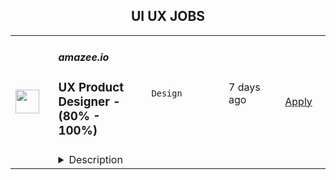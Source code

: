 <div align="center"><h2>UI UX JOBS</h2></div><table><tr>
                <td width="100" height="100" rowspan="2">
                    <img src="https://wwr-pro.s3.amazonaws.com/logos/0081/8797/logo.gif" width="38px" height="auto">
                </td>
                <td width="300">
                    <h5>amazee.io</h5>
                    <h3> UX Product Designer - (80% - 100%)</h3>
                </td>
                <td width="300">
                    <code>Design</code>
                </td>
                <td width="200">
                <text>7 days ago</text>
                </td>
                <td width="100" rowspan="2">
                <a href="https://weworkremotely.com/remote-jobs/amazee-io-ux-product-designer-80-100" align="right" target="_blank">Apply</a>
                </td>
            </tr>
            <tr>
                <td colspan="3">
                <details><summary>Description</summary>
                <img src="https://we-work-remotely.imgix.net/logos/0081/8797/logo.gif?ixlib=rails-4.0.0&w=50&h=50&dpr=2&fit=fill&auto=compress" />

<p>
  <strong>Headquarters:</strong> Zurich, Switzerland 
    <br /><strong>URL:</strong> <a href="https://amazee.io">https://amazee.io</a>
</p>

<div>
<strong>UX Product Designer - (80% - 100%)<br><br></strong><br>
</div><div>
<strong>Description:</strong><br><br>
</div><div>Hi! We're <a href="http://amazee.io/">amazee.io</a>, a ZeroOps application delivery hub for engineering teams to deploy applications more easily. Our developer-centric, open source platform makes developers’ lives and jobs easier, minimizing the stress of managing infrastructure or operations. amazee.io supports organizations across the globe to accelerate their cloud and container adoption, along with providing easily managed Kubernetes for developer teams. We run anywhere in the world, with 24/7/365 dedicated support. </div><div><br></div><div>We’re looking for a UX Designer to drive improvements to how we assess, develop, and improve user experience and interactions with our ZeroOps delivery platform Lagoon. From a largely internal tool, Lagoon has grown to be a core product in its own right. We are growing a design and development team around Lagoon, to drive it into becoming a world leading platform for application deployments, for both technical and non technical users. You'll work alongside a UI Designer, and a Front End Developer in a product development team. We’ve got some exciting new directions to take our interfaces and integrations, and in delivering a more complete experience for all our users. </div><div> </div><div>If you feel like this could be the role for you, then come and join a team of open source enthusiasts, committed to providing flexible web solutions in an open and transparent work environment, and having fun doing it.</div><div> </div><div><strong>What you’ll be doing: </strong></div><ul>
<li>Working with our internal teams, external partners and users to identify opportunities to improve our Lagoon product suite</li>
<li>Conducting user research to uncover user’s pain points, needs and opportunities</li>
<li>Developing our user journey maps and personas </li>
<li>Working closely with developers to develop the look and feel of our products, and ensure a high level of quality and usability</li>
<li>Producing sketches and prototypes to test functionality and formalise design requirements</li>
<li>Shaping a culture of design at amazee.io to help define the interactions users at all levels have with our products and tools.</li>
</ul><div><br></div><div><strong>What you’ll bring:</strong></div><ul>
<li>Demonstrated work experience as a digital Product Designer or similar role</li>
<li>Previous experience designing technical products</li>
<li>Experience in digital interface design for web/admin interfaces (and maybe even CLI!)</li>
<li>Experience with design programs (Inkscape, Illustrator and Sketch) and prototyping tools (Invision, Figma etc)</li>
<li>Understanding of how to conduct good UX research to obtain truly meaningful insights (quantitative and qualitative)</li>
<li>Strong focus on customer and user advocacy</li>
<li>An eye for aesthetic design and customer appeal</li>
<li>Comfort communicating design and technical topics in English, both verbal and written<br><br>
</li>
</ul><div>amazee.io is dedicated to providing a work environment of trust, transparency, and inclusion for everyone. As a fully remote company we offer flexibility when it comes to working hours and location. Here’s some other things you can expect from us.</div><div>
<br><br>
</div><div><strong>What we’ll bring:</strong></div><ul>
<li>A fully distributed team of creative colleagues in a flat, open and transparent organization</li>
<li>Flexible working hours, and time off in lieu when you work overhours</li>
<li>Fully Remote working </li>
<li>5 paid days off a year for conference attendance or education related commitments </li>
<li>An annual education benefit of $1,500 or equivalent to dedicate to your professional development</li>
<li>An annual wellbeing benefit of $500 or equivalent to dedicate to your physical or mental health </li>
<li>A monthly connectivity benefit of $100 or equivalent for you to expense internet costs as a remote worker </li>
<li>Your own annual tech budget, with full initial setup provided</li>
<li>Sweet, sweet Swag - Hoodies and other goodies </li>
<li>
<strong>amazee.io Quest!</strong> - After 3 years, you’ll get 3 weeks paid off work to undertake a profound personal goal, or undertake a bucket list type challenge</li>
</ul><div><br></div><div><strong>So what’s next?: </strong></div><div><br></div><div>Apply! Send us your CV showcasing who you are, your experience, and anything else you think we should know!<br><br>The amazee.io Team </div>

<p><strong>To apply:</strong> <a href="https://weworkremotely.com/remote-jobs/amazee-io-ux-product-designer-80-100">https://weworkremotely.com/remote-jobs/amazee-io-ux-product-designer-80-100</a></p>

                </details>
                </td>
            </tr>,<tr>
                <td width="100" height="100" rowspan="2">
                    <img src="https://wwr-pro.s3.amazonaws.com/logos/0081/8736/logo.gif" width="38px" height="auto">
                </td>
                <td width="300">
                    <h5>TryHackMe</h5>
                    <h3> Lead UI/UX Designer</h3>
                </td>
                <td width="300">
                    <code>Design</code>
                </td>
                <td width="200">
                <text>8 days ago</text>
                </td>
                <td width="100" rowspan="2">
                <a href="https://weworkremotely.com/remote-jobs/tryhackme-lead-ui-ux-designer" align="right" target="_blank">Apply</a>
                </td>
            </tr>
            <tr>
                <td colspan="3">
                <details><summary>Description</summary>
                <img src="https://we-work-remotely.imgix.net/logos/0081/8736/logo.gif?ixlib=rails-4.0.0&w=50&h=50&dpr=2&fit=fill&auto=compress" />

<p>
  <strong>Headquarters:</strong> London
    <br /><strong>URL:</strong> <a href="http://tryhackme.com">http://tryhackme.com</a>
</p>

<div><strong><em><br>Full-time Fully Remote</em></strong></div><div>
<em>£70,000 to £90,000 (experience dependent) ~$81k to $100k<br></em><br>
</div><div><strong><br>What we do</strong></div><div>
<a href="https://tryhackme.com/"><br>TryHackMe</a> is an online platform (with over a million users) that teaches cyber security through short, gamified real-world labs. We have content for both complete beginners and seasoned hackers, incorporation guides and challenges to cater for different learning styles.<br><br>
</div><div>
<strong><br>About the role<br></strong><br>
</div><div><strong>The fundamentals of what you will be doing:</strong></div><ul>
<li>Translate business needs, user needs and technology constraints into solution concepts that are meaningful, easy to use, and engaging</li>
<li>Combine UX thinking with design execution, to produce usable and intuitive user interfaces</li>
<li>Develop UI mockups and prototypes that clearly illustrate how sites function and look like</li>
<li>Can innovate and develop out-of-the-box solutions to complex user interaction problems.</li>
<li>Direct all elements of design, including typography, imagery, iconography, etc.</li>
<li>Provide critical analysis of user experience designs based on heuristics and other accepted design principles</li>
<li>Develop personas, user stories and other design related documents</li>
<li>Provides mentoring and design leadership to designers. <ul>
<li>Review designs against business requirements</li>
<li>Flat hierarchy management style (empowerment, psychological safety, etc.)</li>
</ul>
</li>
<li>Evaluate new and emerging methods and technologies in UX prototyping and identify best of breed to incorporate into your team’s toolkit</li>
</ul><div><strong><br>Why would this role be challenging?</strong></div><ul>
<li>We are currently rebuilding our platform, and we need to figure out how much we should be rebuilding from scratch. This is where your research expertise comes in handy. After the research phase, you will set the UI/UX strategy for the entire platform.</li>
<li>Redesign most of the UI components from scratch, setting out the best practices for each component <ul><li>Manage design libraries and design systems with adherence to our brand.</li></ul>
</li>
<li>Our team is small but scaling. So we are in the chaotic growing phase and we need help thinking through some of our design and design thinking processes. <ul>
<li>Identify areas that need alignment or could benefit from knowledge sharing</li>
<li>Identify design/research related inefficiencies</li>
</ul>
</li>
<li>Evangelizing the merits of good design and research - champions user needs at all levels and influences stakeholders to consider those needs in their objectives. In other words, we want a thought leader who actively defines and institutes best practices for design, while fostering innovation to address evolving consumer expectations and technological advances.</li>
</ul><div><strong><br>Must-haves:</strong></div><ul>
<li>Be a UX research expert by… <ul>
<li>Recommend, plan and execute the research with the most appropriate tools/methodologies</li>
<li>Communicate results (Ex: unforeseen opportunities and issues that have a significant impact on product strategy and design) verbally and visually</li>
<li>Set a design strategy out of the result</li>
</ul>
</li>
<li>Strong UI skills, ability to create ascetically pleasing designs</li>
<li>Solid understanding of user-centered design, interaction design principles, responsive design and accessibility standards</li>
<li>Proactive, structured, attention to detail, growth mindset, no ego</li>
<li>Superior conceptual and critical-thinking abilities</li>
<li>Experienced with Figma</li>
<li>Excellent communication skills, including the ability to present complex concepts clearly and persuasively across diverse audiences at various levels of the organization</li>
<li>Must be willing to work 4 - 5.5 hours overlap with London time zone from 9am to 5pm</li>
</ul><div><strong><br>Nice to haves:</strong></div><ul>
<li>Typically has 5 years’ experience in UX / UI design role, using a wide variety of research methods and technologies.</li>
<li>AB testing experience</li>
<li>Experience with HTML5, CSS3 and the use of various Javascript frameworks in interface design.</li>
<li>Asynchronous working experience with a distributed team across many time zones</li>
<li>Cultural awareness and sensitivity, as this role will involve daily interaction with people in countries around the globe</li>
<li>Previously worked with EdTech and/or SaaS products</li>
<li>Has worked at a start-up</li>
</ul><div><strong><br>Founder Story</strong></div><div>
<br>TryHackMe started in 2018 by two cyber security enthusiasts, Ashu Savani and Ben Spring, who met at a summer internship. When getting started in the field, they found learning security to be a fragmented, inaccessible and difficult experience; often being given a vulnerable machine's IP with no additional resources is not the most efficient way to learn, especially when you don't have any prior knowledge. When Ben returned back to University he created a way to deploy machines and sent it to Ashu, who suggested uploading all the notes they'd made over the summer onto a centralised platform for others to learn, for free.</div><div>
<br>To allow users to share their knowledge, TryHackMe allows other users (at no charge) to create a virtual room, which contains a combination of theoretical and practical learning components.</div><div>
<br>The platform has never raised any capital and is entirely bootstrapped.</div><div>
<br>As the UX/UI Designer you will work within the Software Engineering team and collaboratively with the Product team using agile methodologies (Scrum). This role is fast-paced and varied and there is space for you to help define this with your own expertise.<br><br>
</div><h1>Perks &amp; Benefits</h1><div>
<strong>💰 Salary </strong>£70,000 to £90,000 (<em>experience dependent) ~$81k to $100k</em>
</div><div>
<strong><br>🕒 Flexi Time </strong>Choose when to start, finish and take breaks in your workday.<br><br>
</div><div>
<strong>💸 401k / Pension </strong>TryHackMe makes it easy to save money for retirement.<br><br>
</div><div>
<strong>🧡 Health Insurance </strong>Get health insurance if you're in a country that doesn't have public health care.<br><br>
</div><div>
<strong>🏗️ 10% Project </strong>Devote 10% of your time developing anything you want, providing it benefits TryHackMe in some way.</div><div>
<strong><br>⛱️ Company Retreat </strong>We're planning to have an annual company retreat (post-covid), fully paid for by us!</div><div>
<strong><br>🚣 Fully Remote </strong>In a fully digital world, there is nothing stopping you from working anywhere you want.<br><br>
</div><div>
<strong>💪 Personal Development </strong>Everyone gets a minimum annual training budget of £2,500. Use this for online courses, to acquire certifications, and more.</div><div>
<strong><br>💻 Tools </strong>You'll receive a dedicated work laptop, and any other accessories you need to do your best work.<br><br>
</div><div><strong><br>Our Hiring Process</strong></div><ul>
<li>Stage 1: 15m chat to learn more about you (and vice versa)</li>
<li>Stage 2: 1h design call presenting a case study from your portfolio</li>
<li>Stage 3: 1h management and culture fit call</li>
<li>(Optional) Stage 4: Meet some team members</li>
</ul><div>
<br>🔥 <strong>Apply Now!<br></strong><br>
</div>

<p><strong>To apply:</strong> <a href="https://weworkremotely.com/remote-jobs/tryhackme-lead-ui-ux-designer">https://weworkremotely.com/remote-jobs/tryhackme-lead-ui-ux-designer</a></p>

                </details>
                </td>
            </tr>,<tr>
                <td width="100" height="100" rowspan="2">
                    <img src="https://weworkremotely.com/assets/IsotypeV2-1ebe3dd57673f3e8d02b7490bc0faaef55d6a95d3a4aaf17298bd3ed503ae7fe.svg" width="38px" height="auto">
                </td>
                <td width="300">
                    <h5>Springboard</h5>
                    <h3> Mentor - UI/UX Design Career Track (Part-time/Remote)</h3>
                </td>
                <td width="300">
                    <code>Design</code>
                </td>
                <td width="200">
                <text>253 days ago</text>
                </td>
                <td width="100" rowspan="2">
                <a href="https://weworkremotely.com/remote-jobs/springboard-mentor-ui-ux-design-career-track-part-time-remote" align="right" target="_blank">Apply</a>
                </td>
            </tr>
            <tr>
                <td colspan="3">
                <details><summary>Description</summary>
                

<p>
  <strong>Headquarters:</strong> San Francisco, CA
    <br /><strong>URL:</strong> <a href="https://www.springboard.com/">https://www.springboard.com/</a>
</p>

<div><strong>The Company </strong></div><div> </div><div>At Springboard, we’re on a mission to bridge the world’s skills gap, offering transformative online education in data science, UI/UX design, machine learning, and coding. Our courses may be tech-enabled, but we're ultimately human-centric: each student taps into a vast community throughout their time with us, engaging with fellow students, industry-expert mentors, student advisors, and career coaches, the goal of which is to successfully transition students into their dream job. Through this hybrid approach, we’ve helped thousands of learners revamp their careers and, by extension, their lives, with hundreds of top-notch job offers received every year and a near-perfect placement rate for our program graduates.</div><div>
<br><strong>The Opportunity</strong>
</div><div> </div><div>Springboard runs an online, self-paced UI/UX Design Career Track in which participants learn with the help of a curated curriculum and 1-1 guidance from an expert mentor. Our mentor community is the biggest strength of our programs with a Net Promoter Score rated as world class.</div><div> </div><div>If you are as passionate about mentoring as you are about UX and UI, and can give a few hours per week in return for an honorarium, we would love to hear from you.</div><div> </div><div><strong>What does mentoring mean at Springboard?</strong></div><div> </div><div>Mentoring encompasses many levels of support at Springboard. We believe in giving a personalized approach to mentoring students. What this looks like is grading student deliverables on a weekly basis, offering detailed feedback, teaching/modeling concepts that are challenging for students, and/or giving them career pointers about the industry. Depending on your mentees you’ll lean on a teaching approach, being a motivator, advisor, or you may have high level conversions to guide them throughout the course. A mix of diverse students, skills, and abilities offers opportunities to renew your skills or take your skills to the next level. Mentors have said it’s a rewarding opportunity to grow professionally and make a lasting impact. </div><div> </div><div>Please reach out to us with any questions at mentorrecruiting@springboard.com :-)</div><div> </div><div><strong>The Program:</strong></div><ul>
<li>Completely online</li>
<li>Self-paced</li>
<li>Students become proficient in UI/UX with the help of a curated online curriculum, an industry design project, and project-based deliverables</li>
<li>Coursework is made up of 700+ hour expert-curated curriculum</li>
<li>On average, students finish in 9 months</li>
<li>Students are working professionals from all over the world, dedicated to switching careers into UI/UX Design</li>
<li>Students have a weekly 30-minute checkin with their mentor to discuss questions, projects, and career advice!</li>
<li>Students communicate with mentors outside of calls on an as-needed basis to support learning and career objectives</li>
</ul><div><strong>You:</strong></div><ul>
<li>Are as passionate about teaching design as about design itself</li>
<li>Are proficient in the topics covered in our<a href="https://www.springboard.com/workshops/ui-ux-design-career-track/"> UI/UX Design Career Track</a> (we are looking for designers who have equal experience in UI and UX)</li>
<li>Have at least 3 years of relevant work experience, and a high quality  portfolio to showcasing your UI and UX skills</li>
<li>Are available for weekly, 30-minute video check-ins for each student to help them set and achieve learning goals, provide feedback, and help them move towards getting a job</li>
<li>Are able to utilize Zoom for the 30-minute calls with students</li>
<li>Are available outside of weekly calls for each student to review projects and answer questions as needed</li>
<li>Have experience critiquing work, in particular giving meaningful feedback on visual/UI design, and be able to think on your feet quickly</li>
<li>Are empathetic and have excellent communication skills</li>
</ul><div><strong>Benefits:</strong></div><ul>
<li>Membership in a rich community of expert mentors from great companies like AirBnB, Uber, Google, and Pivotal</li>
<li>Change the lives of students in our program</li>
<li>Help us revolutionize online education!</li>
<li>UI/UX career track mentors are paid an honorarium between $20.50-$37.50 per 30 minute call with students</li>
<li>Work at your convenience</li>
</ul><div>
<em>We are an equal opportunity employer and value diversity at our company. We welcome applications from all backgrounds, and do not discriminate on the basis of race, religion, national origin, gender, sexual orientation, age, marital status, veteran status, or disability status.<br></em> </div><div><strong>California Privacy Rights Notice for Job Applicants</strong></div><div>Under the California Consumer Privacy Act (“CCPA”), Springboard is required to inform California residents who are job applicants about the categories of personal information we collect about you and the purposes for which we will use this information. This <a href="https://www.springboard.com/archeio/download/841f959e9c964e93a87abe993316cc1f/">notice</a> contains disclosures required by the CCPA and applies only to personal information that is subject to the CCPA.</div>

<p><strong>To apply:</strong> <a href="https://weworkremotely.com/remote-jobs/springboard-mentor-ui-ux-design-career-track-part-time-remote">https://weworkremotely.com/remote-jobs/springboard-mentor-ui-ux-design-career-track-part-time-remote</a></p>

                </details>
                </td>
            </tr>,<tr>
                <td width="100" height="100" rowspan="2">
                    <img src="https://remotive.com/job/986276/logo" width="38px" height="auto">
                </td>
                <td width="300">
                    <h5>A.Team</h5>
                    <h3>Senior Independent UX/UI Designer</h3>
                </td>
                <td width="300">
                    <code>go,ui,ux,wordpress</code>
                </td>
                <td width="200">
                <text>25 days ago</text>
                </td>
                <td width="100" rowspan="2">
                <a href="https://remotive.com/remote-jobs/design/senior-independent-ux-ui-designer-986276" align="right" target="_blank">Apply</a>
                </td>
            </tr>
            <tr>
                <td colspan="3">
                <details><summary>Description</summary>
                <p style="text-size-adjust: 100%; overflow-wrap: break-word;"><a href="https://build.a.team/remotivedesignerreferral" rel="nofollow">A·Team</a> is a VC-backed, stealth, application-only home on the internet for Senior Independent UX/UI Designers (along with developers &amp; product managers) to team up with hand-picked, high-growth companies on their next big thing. </p>
<p style="text-size-adjust: 100%; overflow-wrap: break-word;">After talking with hundreds of independent engineers, designers, and product folks, we heard over and over that finding vetted, high-quality, consistent clients is hard, and projects are often too small to be rewarding. A·Team matches small teams of the most talented builders in the world with companies backed by a16z, YC, Softbank, General Catalyst, etc. on a contract basis for many of their most important initiatives. We quietly launched in May 2020, and have helped A·Teamers earn $11.4+ million since.</p>
<p dir="ltr" style="margin-top: 12pt; margin-bottom: 12pt; line-height: 1.38;"><span style="font-variant-numeric: normal; font-variant-east-asian: normal; vertical-align: baseline;"><em>As part of A·Team, you can expect:</em></span></p>
<ul style="padding-inline-start: 48px;">
<li><span style="font-weight: 600; color: #000000; letter-spacing: 0.75px;">High-paying, meaningful missions with the most audacious companies</span> sent your way; generally $110-$190/hr, with vetted, fascinating clients doing work that matters. We're picky about who we partner with; new clients only come in via trusted referral. We've worked with Lyft, McGraw Hill, ClearCo, irl.com, the former CEO of Waze, the leading vaccine production software, several new unicorns we can't say here, and dozens of startups backed by a16z/YC/Softbank/etc.</li>
<li><span style="font-weight: 600; color: #000000; letter-spacing: 0.75px;">Work alongside friends old &amp; new: </span>our niche is small/diverse product teams, since clients with larger budgets and higher-impact work tell us they want teams, not individuals. Of course, we keep friends together whenever we can.</li>
<li><span style="font-weight: 600; color: #000000; letter-spacing: 0.75px;">Full autonomy:</span> say "no" to things that don't excite you. The most talented builders often juggle a few things at once, so there's never pressure to join an A·Team mission if you don't have the bandwidth. If we're no longer a fit, it's easy to leave or pause too. </li>
<li><span style="font-weight: 600; color: #000000; letter-spacing: 0.75px;">Small, curated, off-the-record gatherings:</span> for conversations hard to have elsewhere. Long-term, we're creating micro-communities for the world's top builders to become friends around the things they care about.</li>
<li><span style="font-weight: 600; color: #000000; letter-spacing: 0.75px;">Keep 100% of what you earn: </span>if you charge $130/hr, you get $130/hr. A·Team makes money by charging a small, flat, transparent platform fee on <em>top</em> of your rate.</li>
</ul>
<p dir="ltr" style="margin-top: 12pt; margin-bottom: 12pt; line-height: 1.38;"><span style="font-variant-numeric: normal; font-variant-east-asian: normal; vertical-align: baseline;"><span style="font-weight: 600; color: #000000; letter-spacing: 0.75px;">How to apply:</span></span></p>
<p dir="ltr" style="margin-top: 12pt; margin-bottom: 12pt; line-height: 1.38;"><span style="font-variant-numeric: normal; font-variant-east-asian: normal; vertical-align: baseline;">Go here: <a href="https://build.a.team/remotivedesignerreferral" rel="nofollow">https://build.a.team/remotivedesignerreferral</a> + mention Remotive. </span>No resume or cover letter needed; we respect your time so the application is short. We're also much more interested in seeing what you've made, and excited to chat more if there’s a fit.</p>
<p dir="ltr" style="margin-top: 12pt; margin-bottom: 12pt; line-height: 1.38;"><span style="font-variant-numeric: normal; font-variant-east-asian: normal; vertical-align: baseline;"><span style="font-weight: 600; color: #000000; letter-spacing: 0.75px;">What you’ll do:</span></span></p>
<ul style="padding-inline-start: 48px;">
<li dir="ltr" style="list-style-type: disc; font-variant-numeric: normal; font-variant-east-asian: normal; vertical-align: baseline;">
<p dir="ltr" style="margin-top: 12pt; margin-bottom: 0pt; line-height: 1.38;"><span style="font-variant-numeric: normal; font-variant-east-asian: normal; vertical-align: baseline;">Once part of A.Team, you’ll regularly be invited to impactful missions that match your interests, which you can accept or decline. Take your pick from early-stage incubations with world-class founders, to fast-growing super-funded companies, to old school non-tech incumbents looking to build as a tech giant would</span></p>
</li>
<li dir="ltr" style="list-style-type: disc; font-variant-numeric: normal; font-variant-east-asian: normal; vertical-align: baseline;">
<p dir="ltr" style="margin-top: 0pt; margin-bottom: 0pt; line-height: 1.38;"><span style="font-variant-numeric: normal; font-variant-east-asian: normal; vertical-align: baseline;">Missions usually involve building an ambitious piece of software from 0 to 1 as part of a small 3-4 person team. </span></p>
</li>
<li dir="ltr" style="list-style-type: disc; font-variant-numeric: normal; font-variant-east-asian: normal; vertical-align: baseline;">
<p dir="ltr" style="margin-top: 0pt; margin-bottom: 12pt; line-height: 1.38;"><span style="font-variant-numeric: normal; font-variant-east-asian: normal; vertical-align: baseline;">You’ll be paid to scope it out, give the client options, guide strategy, and execute on the selected solution. Sometimes the client has a clear vision, sometimes not; which is why A.Team builders tend to be senior folks who can work together to find the right direction. </span></p>
</li>
</ul>
<p dir="ltr" style="margin-top: 12pt; margin-bottom: 12pt; line-height: 1.38;"><span style="font-weight: 600; color: #000000; letter-spacing: 0.75px;"><span style="font-variant-numeric: normal; font-variant-east-asian: normal; vertical-align: baseline;">Who A</span><span style="font-variant-numeric: normal; font-variant-east-asian: normal; vertical-align: baseline;">·</span><span style="font-variant-numeric: normal; font-variant-east-asian: normal; vertical-align: baseline;">Team is for:</span></span></p>
<ul style="padding-inline-start: 48px;">
<li dir="ltr" style="list-style-type: disc; font-variant-numeric: normal; font-variant-east-asian: normal; vertical-align: baseline;">
<p dir="ltr" style="margin-top: 12pt; margin-bottom: 0pt; line-height: 1.38;"><span style="font-variant-numeric: normal; font-variant-east-asian: normal; vertical-align: baseline;">Senior UX/UI Designers who left large companies and high-growth startups to pursue their craft with autonomy.</span></p>
</li>
<li dir="ltr" style="list-style-type: disc; font-variant-numeric: normal; font-variant-east-asian: normal; vertical-align: baseline;">
<p dir="ltr" style="margin-top: 0pt; margin-bottom: 0pt; line-height: 1.38;"><span style="font-variant-numeric: normal; font-variant-east-asian: normal; vertical-align: baseline;">Those who prefer consistent contract work over a full-time role, who want to create a variety of new products alongside other top-tier builders.</span></p>
</li>
<li dir="ltr" style="list-style-type: disc; font-variant-numeric: normal; font-variant-east-asian: normal; vertical-align: baseline;">
<p dir="ltr" style="margin-top: 0pt; margin-bottom: 12pt; line-height: 1.38;"><span style="font-variant-numeric: normal; font-variant-east-asian: normal; vertical-align: baseline;">The majority of A.Teamers spend most of their time doing independent work, but a sizeable percentage are either employed full-time (but testing out client work), bootstrapping a side project, or looking for their next big thing</span></p>
</li>
</ul>
<p dir="ltr" style="margin-top: 12pt; margin-bottom: 12pt; line-height: 1.38;"><span style="font-weight: 600; color: #000000; letter-spacing: 0.75px;"><span style="font-variant-numeric: normal; font-variant-east-asian: normal; vertical-align: baseline;">Who A</span><span style="font-variant-numeric: normal; font-variant-east-asian: normal; vertical-align: baseline;">·</span><span style="font-variant-numeric: normal; font-variant-east-asian: normal; vertical-align: baseline;">Team is </span><span style="font-variant-numeric: normal; font-variant-east-asian: normal; vertical-align: baseline;">not</span><span style="font-variant-numeric: normal; font-variant-east-asian: normal; vertical-align: baseline;"> for:</span></span></p>
<ul style="padding-inline-start: 48px;">
<li dir="ltr" style="list-style-type: disc; font-variant-numeric: normal; font-variant-east-asian: normal; vertical-align: baseline;">
<p dir="ltr" style="margin-top: 12pt; margin-bottom: 0pt; line-height: 1.38;"><span style="font-variant-numeric: normal; font-variant-east-asian: normal; vertical-align: baseline;">People looking for small gigs</span></p>
</li>
<li dir="ltr" style="list-style-type: disc; font-variant-numeric: normal; font-variant-east-asian: normal; vertical-align: baseline;">
<p dir="ltr" style="margin-top: 0pt; margin-bottom: 0pt; line-height: 1.38;"><span style="font-variant-numeric: normal; font-variant-east-asian: normal; vertical-align: baseline;">Folks looking to build simple wordpress/wix/squarespace-style websites</span></p>
</li>
<li dir="ltr" style="list-style-type: disc; font-variant-numeric: normal; font-variant-east-asian: normal; vertical-align: baseline;">
<p dir="ltr" style="margin-top: 0pt; margin-bottom: 12pt; line-height: 1.38;"><span style="font-variant-numeric: normal; font-variant-east-asian: normal; vertical-align: baseline;">Those still early in their careers and recent university/bootcamp grads (at least not yet)</span></p>
</li>
</ul>
<p dir="ltr" style="margin-top: 12pt; margin-bottom: 12pt; line-height: 1.38;"><span style="font-variant-numeric: normal; font-variant-east-asian: normal; vertical-align: baseline;"><span style="font-weight: 600; color: #000000; letter-spacing: 0.75px;">Our long-term vision:</span></span></p>
<p dir="ltr" style="margin-top: 12pt; margin-bottom: 12pt; line-height: 1.38;"><span style="font-variant-numeric: normal; font-variant-east-asian: normal; vertical-align: baseline;"><a href="https://build.a.team/remotivedesignerreferral" rel="nofollow">A·Team</a> is a new type of company for a new kind of independent software builder. We call them "unhirables": people who traditional companies couldn’t hire full-time even if they wanted to, but who want to do their most meaningful work with their favorite people in small, autonomous, distributed expert teams. </span></p>
<p dir="ltr" style="margin-top: 12pt; margin-bottom: 12pt; line-height: 1.38;"><span style="font-variant-numeric: normal; font-variant-east-asian: normal; vertical-align: baseline;">To help us secure amazing missions, we raised $5 million+ (not public, yet) from NFX, Village Global, and Box Group, along with the former CEO of Upwork, the founders of Fiverr and Lemonade, Apple's Global Head of Recruiting, YC Partner Aaron Harris, Wharton's Adam Grant, and Duke's Dan Ariely.</span></p>
<img src="https://remotive.com/job/track/986276/blank.gif?source=public_api" alt=""/>
                </details>
                </td>
            </tr></table>